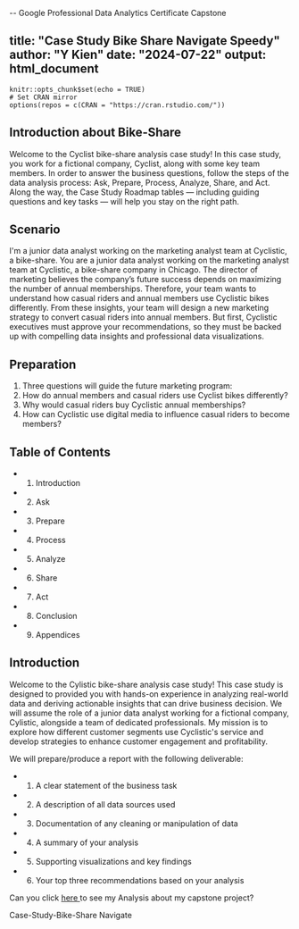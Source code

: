 
-- Google Professional Data Analytics Certificate Capstone 


title: "Case Study Bike Share Navigate Speedy"
author: "Y Kien"
date: "2024-07-22"
output: html_document
---

```{r setup, include=FALSE}
knitr::opts_chunk$set(echo = TRUE)
# Set CRAN mirror
options(repos = c(CRAN = "https://cran.rstudio.com/"))
```

## Introduction about Bike-Share
Welcome to the Cyclist bike-share analysis case study! In this case study, you work for a fictional company, Cyclist, along with some key team members. In order to answer the business questions, follow the steps of the data analysis process: Ask, Prepare, Process, Analyze, Share, and Act. Along the way, the Case Study Roadmap tables — including guiding questions and key tasks — will help you stay on the right path.

## Scenario
I'm a junior data analyst working on the marketing analyst team at Cyclistic, a bike-share. You are a junior data analyst working on the marketing analyst team at Cyclistic, a bike-share company in Chicago. The director of marketing believes the company’s future success
depends on maximizing the number of annual memberships. Therefore, your team wants to understand how casual riders and annual members use Cyclistic bikes differently. From these insights, your team will design a new marketing strategy to convert casual riders into annual
members. But first, Cyclistic executives must approve your recommendations, so they must be backed up with compelling data insights and professional data visualizations.

## Preparation
1. Three questions will guide the future marketing program:
1. How do annual members and casual riders use Cyclist bikes differently?
2. Why would casual riders buy Cyclistic annual memberships?
3. How can Cyclistic use digital media to influence casual riders to become members?


## Table of Contents
 * 1. Introduction
 * 2. Ask
 * 3. Prepare
 * 4. Process
 * 5. Analyze
 * 6. Share
 * 7. Act
 * 8. Conclusion
 * 9. Appendices
 

## Introduction
Welcome to the Cylistic bike-share analysis case study! This case study is designed to provided you with hands-on experience in analyzing real-world data and deriving actionable insights that can drive business decision. We will assume the role of a junior data analyst working for a fictional company, Cylistic, alongside a team of dedicated professionals. My mission is to explore how different customer segments use Cyclistic's service and develop strategies to enhance customer engagement and profitability. 

We will prepare/produce a report with the following deliverable: 
  * 1. A clear statement of the business task
  * 2. A description of all data sources used
  * 3. Documentation of any cleaning or manipulation of data
  * 4. A summary of your analysis
  * 5. Supporting visualizations and key findings
  * 6. Your top three recommendations based on your analysis

  Can you click <a href= "https://github.com/maiykien/CapstoneProject/blob/main/Case-Study-Bike-Share-Navigate.Rmd"> here </a> to see my Analysis about my capstone project? 


Case-Study-Bike-Share Navigate



